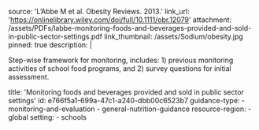 source: 'L’Abbe M et al. Obesity Reviews. 2013.'
link_url: 'https://onlinelibrary.wiley.com/doi/full/10.1111/obr.12079'
attachment: /assets/PDFs/labbe-monitoring-foods-and-beverages-provided-and-sold-in-public-sector-settings.pdf
link_thumbnail: /assets/Sodium/obesity.jpg
pinned: true
description: |
  <p>Step-wise framework for monitoring, includes: 1) previous monitoring activities of school food programs, and 2) survey questions for initial assessment.
  </p>
title: 'Monitoring foods and beverages provided and sold in public sector settings'
id: e766f5a1-699a-47c1-a240-dbb00c6523b7
guidance-type:
  - monitoring-and-evaluation
  - general-nutrition-guidance
resource-region:
  - global
setting:
  - schools
